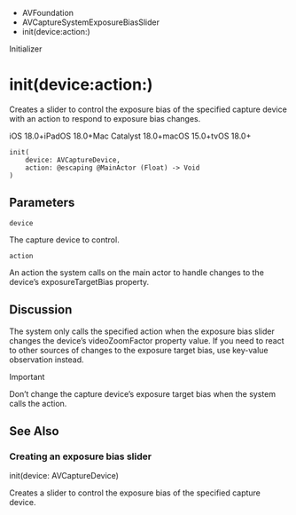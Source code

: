 

- AVFoundation
- AVCaptureSystemExposureBiasSlider
-  init(device:action:) 

Initializer

# init(device:action:)

Creates a slider to control the exposure bias of the specified capture device with an action to respond to exposure bias changes.

iOS 18.0+iPadOS 18.0+Mac Catalyst 18.0+macOS 15.0+tvOS 18.0+

``` source
init(
    device: AVCaptureDevice,
    action: @escaping @MainActor (Float) -> Void
)
```

## Parameters 

`device`  

The capture device to control.

`action`  

An action the system calls on the main actor to handle changes to the device’s exposureTargetBias property.

## Discussion

The system only calls the specified action when the exposure bias slider changes the device’s videoZoomFactor property value. If you need to react to other sources of changes to the exposure target bias, use key-value observation instead.

Important

Don’t change the capture device’s exposure target bias when the system calls the action.

## See Also

### Creating an exposure bias slider

init(device: AVCaptureDevice)

Creates a slider to control the exposure bias of the specified capture device.

